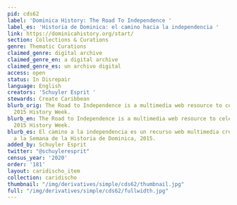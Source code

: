 ```yaml
---
pid: cds62
label: 'Dominica History: The Road To Independence '
label_es: 'Historia de Dominica: el camino hacia la independencia '
link: https://dominicahistory.org/start/
section: Collections & Curations
genre: Thematic Curations
claimed_genre: digital archive
claimed_genre_en: a digital archive
claimed_genre_es: un archivo digital
access: open
status: In Disrepair
language: English
creators: 'Schuyler Esprit '
stewards: Create Caribbean
blurb_orig: The Road to Independence is a multimedia web resource to celebrate Dominica’s
  2015 History Week.
blurb_en: The Road to Independence is a multimedia web resource to celebrate Dominica’s
  2015 History Week.
blurb_es: El camino a la independencia es un recurso web multimedia creado en honor
  a la Semana de la Historia de Dominica, 2015.
added_by: Schuyler Esprit
twitter: "@schuyleresprit"
census_year: '2020'
order: '181'
layout: caridischo_item
collection: caridischo
thumbnail: "/img/derivatives/simple/cds62/thumbnail.jpg"
full: "/img/derivatives/simple/cds62/fullwidth.jpg"
---
```

